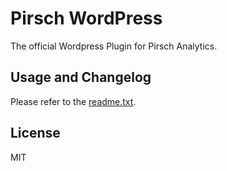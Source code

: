 # Pirsch WordPress

The official Wordpress Plugin for Pirsch Analytics.

## Usage and Changelog

Please refer to the [readme.txt](readme.txt).

## License

MIT
